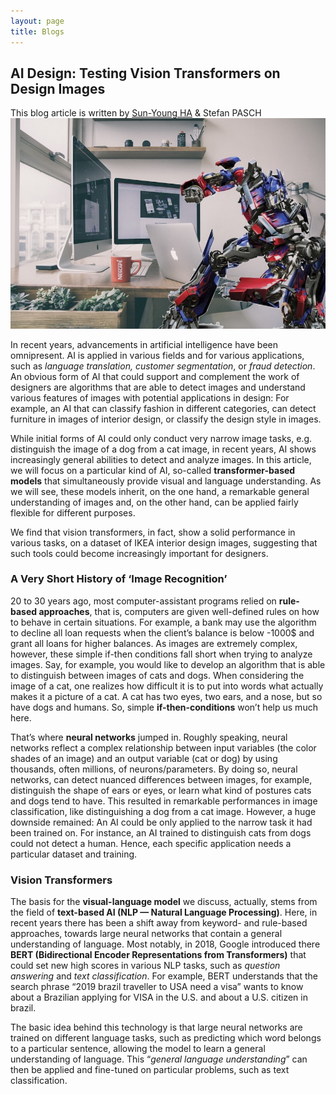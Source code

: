 ```yaml
---
layout: page
title: Blogs
---
```


## AI Design: Testing Vision Transformers on Design Images
This blog article is written by [Sun-Young HA](https://medium.com/@sunyoungha) & Stefan PASCH
![design_transformers](assets/img/ai_design/design_transformers2.jpg)

In recent years, advancements in artificial intelligence have been omnipresent. AI is applied in various fields and for various applications, such as *language translation, customer segmentation*, or *fraud detection*. An obvious form of AI that could support and complement the work of designers are algorithms that are able to detect images and understand various features of images with potential applications in design: For example, an AI that can classify fashion in different categories, can detect furniture in images of interior design, or classify the design style in images.


While initial forms of AI could only conduct very narrow image tasks, e.g. distinguish the image of a dog from a cat image, in recent years, AI shows increasingly general abilities to detect and analyze images. In this article, we will focus on a particular kind of AI, so-called **transformer-based models** that simultaneously provide visual and language understanding. As we will see, these models inherit, on the one hand, a remarkable general understanding of images and, on the other hand, can be applied fairly flexible for different purposes.

We find that vision transformers, in fact, show a solid performance in various tasks, on a dataset of IKEA interior design images, suggesting that such tools could become increasingly important for designers.

### A Very Short History of ‘Image Recognition’

20 to 30 years ago, most computer-assistant programs relied on **rule-based approaches**, that is, computers are given well-defined rules on how to behave in certain situations. For example, a bank may use the algorithm to decline all loan requests when the client’s balance is below -1000$ and grant all loans for higher balances. As images are extremely complex, however, these simple if-then conditions fall short when trying to analyze images. Say, for example, you would like to develop an algorithm that is able to distinguish between images of cats and dogs. When considering the image of a cat, one realizes how difficult it is to put into words what actually makes it a picture of a cat. A cat has two eyes, two ears, and a nose, but so have dogs and humans. So, simple **if-then-conditions** won’t help us much here.

That’s where **neural networks** jumped in. Roughly speaking, neural networks reflect a complex relationship between input variables (the color shades of an image) and an output variable (cat or dog) by using thousands, often millions, of neurons/parameters. By doing so, neural networks, can detect nuanced differences between images, for example, distinguish the shape of ears or eyes, or learn what kind of postures cats and dogs tend to have. This resulted in remarkable performances in image classification, like distinguishing a dog from a cat image. However, a huge downside remained: An AI could be only applied to the narrow task it had been trained on. For instance, an AI trained to distinguish cats from dogs could not detect a human. Hence, each specific application needs a particular dataset and training.

### Vision Transformers

The basis for the **visual-language model** we discuss, actually, stems from the field of **text-based AI (NLP — Natural Language Processing)**. Here, in recent years there has been a shift away from keyword- and rule-based approaches, towards large neural networks that contain a general understanding of language. Most notably, in 2018, Google introduced there **BERT (Bidirectional Encoder Representations from Transformers)** that could set new high scores in various NLP tasks, such as *question answering* and *text classification*. For example, BERT understands that the search phrase “2019 brazil traveller to USA need a visa” wants to know about a Brazilian applying for VISA in the U.S. and about a U.S. citizen in brazil.

The basic idea behind this technology is that large neural networks are trained on different language tasks, such as predicting which word belongs to a particular sentence, allowing the model to learn a general understanding of language. This “*general language understanding*” can then be applied and fine-tuned on particular problems, such as text classification.

